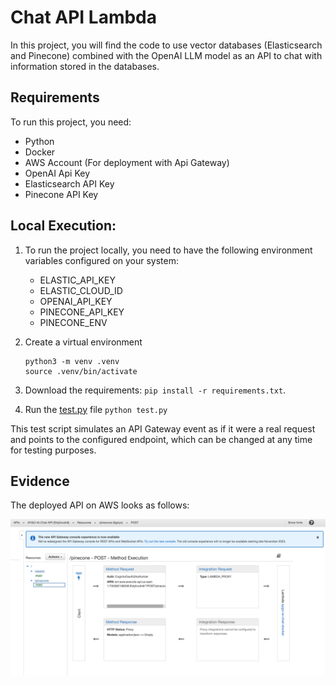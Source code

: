# Chat API Lambda

In this project, you will find the code to use vector databases (Elasticsearch and Pinecone) combined with the OpenAI LLM model as an API to chat with information stored in the databases.

## Requirements

To run this project, you need:

- Python
- Docker
- AWS Account (For deployment with Api Gateway)
- OpenAI Api Key
- Elasticsearch API Key
- Pinecone API Key

## Local Execution:

1. To run the project locally, you need to have the following environment variables configured on your system:
   - ELASTIC_API_KEY
   - ELASTIC_CLOUD_ID
   - OPENAI_API_KEY
   - PINECONE_API_KEY
   - PINECONE_ENV
2. Create a virtual environment
   ```shell
   python3 -m venv .venv
   source .venv/bin/activate
   ```

3. Download the requirements: ````pip install -r requirements.txt````.
4. Run the [test.py](test.py) file ```python test.py```

This test script simulates an API Gateway event as if it were a real request and points to the configured endpoint, which can be changed at any time for testing purposes.

## Evidence

The deployed API on AWS looks as follows:

![awsapigateway.png](..%2Fimg%2Fawsapigateway.png)